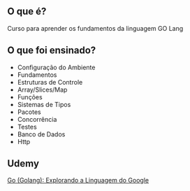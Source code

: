 ## O que é?
Curso para aprender os fundamentos da linguagem GO Lang

## O que foi ensinado?
- Configuração do Ambiente
- Fundamentos
- Estruturas de Controle
- Array/Slices/Map
- Funções
- Sistemas de Tipos
- Pacotes
- Concorrência
- Testes
- Banco de Dados
- Http

## Udemy
[Go (Golang): Explorando a Linguagem do Google](https://www.udemy.com/course/curso-go/)

<!-- ## Certificado
![Screenshot](/readme-images/AWS-CloudNative-Terraform-Serverless.jpg) -->